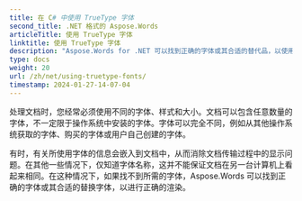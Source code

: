 ```yaml
---
title: 在 C# 中使用 TrueType 字体
second_title: .NET 格式的 Aspose.Words
articleTitle: 使用 TrueType 字体
linktitle: 使用 TrueType 字体
description: "Aspose.Words for .NET 可以找到正确的字体或其合适的替代品，以使用 C# 正确呈现文档。这可以确保当没有足够的字体信息时，显示的文档与原始文档之间的差异最小。"
type: docs
weight: 20
url: /zh/net/using-truetype-fonts/
timestamp: 2024-01-27-14-07-04
---
```


处理文档时，您经常必须使用不同的字体、样式和大小。文档可以包含任意数量的字体，不一定限于操作系统中安装的字体。字体可以完全不同，例如从其他操作系统获取的字体、购买的字体或用户自己创建的字体。

有时，有关所使用字体的信息会嵌入到文档中，从而消除文档传输过程中的显示问题。在其他一些情况下，仅知道字体名称，这并不能保证文档在另一台计算机上看起来相同。在这种情况下，如果找不到所需的字体，Aspose.Words 可以找到正确的字体或其合适的替换字体，以进行正确的渲染。
